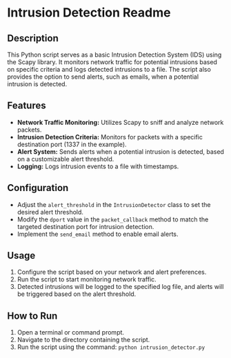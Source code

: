 # Intrusion Detection Readme

## Description

This Python script serves as a basic Intrusion Detection System (IDS) using the Scapy library. It monitors network traffic for potential intrusions based on specific criteria and logs detected intrusions to a file. The script also provides the option to send alerts, such as emails, when a potential intrusion is detected.

## Features

- **Network Traffic Monitoring:** Utilizes Scapy to sniff and analyze network packets.
- **Intrusion Detection Criteria:** Monitors for packets with a specific destination port (1337 in the example).
- **Alert System:** Sends alerts when a potential intrusion is detected, based on a customizable alert threshold.
- **Logging:** Logs intrusion events to a file with timestamps.

## Configuration

- Adjust the `alert_threshold` in the `IntrusionDetector` class to set the desired alert threshold.
- Modify the `dport` value in the `packet_callback` method to match the targeted destination port for intrusion detection.
- Implement the `send_email` method to enable email alerts.

## Usage

1. Configure the script based on your network and alert preferences.
2. Run the script to start monitoring network traffic.
3. Detected intrusions will be logged to the specified log file, and alerts will be triggered based on the alert threshold.

## How to Run

1. Open a terminal or command prompt.
2. Navigate to the directory containing the script.
3. Run the script using the command: `python intrusion_detector.py`
